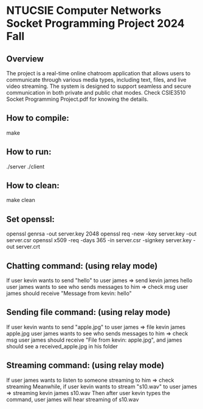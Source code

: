 # NTUCSIE Computer Networks Socket Programming Project 2024 Fall
## Overview
The project is a real-time online chatroom application that allows users to communicate through various media types, including text, files, and live video streaming. The system is designed to support seamless and secure communication in both private and public chat modes. Check CSIE3510 Socket Programming Project.pdf for knowing the details.

## How to compile:
make

## How to run:
./server
./client

## How to clean:
make clean

## Set openssl:
openssl genrsa -out server.key 2048
openssl req -new -key server.key -out server.csr
openssl x509 -req -days 365 -in server.csr -signkey server.key -out server.crt

## Chatting command: (using relay mode)
If user kevin wants to send "hello" to user james => send kevin james hello
user james wants to see who sends messages to him => check msg
user james should receive "Message from kevin: hello"

## Sending file command: (using relay mode)
If user kevin wants to send "apple.jpg" to user james => file kevin james apple.jpg
user james wants to see who sends messages to him => check msg
user james should receive "File from kevin: apple.jpg", and james should see a received_apple.jpg in his folder

## Streaming command: (using relay mode)
If user james wants to listen to someone streaming to him => check streaming
Meanwhile, if user kevin wants to stream "s10.wav" to user james => streaming kevin james s10.wav
Then after user kevin types the command, user james will hear streaming of s10.wav
